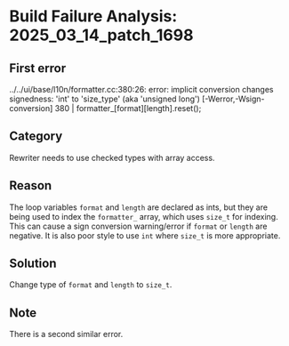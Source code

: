 # Build Failure Analysis: 2025_03_14_patch_1698

## First error

../../ui/base/l10n/formatter.cc:380:26: error: implicit conversion changes signedness: 'int' to 'size_type' (aka 'unsigned long') [-Werror,-Wsign-conversion]
  380 |       formatter_[format][length].reset();

## Category
Rewriter needs to use checked types with array access.

## Reason
The loop variables `format` and `length` are declared as ints, but they are being used to index the `formatter_` array, which uses `size_t` for indexing. This can cause a sign conversion warning/error if `format` or `length` are negative. It is also poor style to use `int` where `size_t` is more appropriate.

## Solution
Change type of `format` and `length` to `size_t`.

## Note
There is a second similar error.